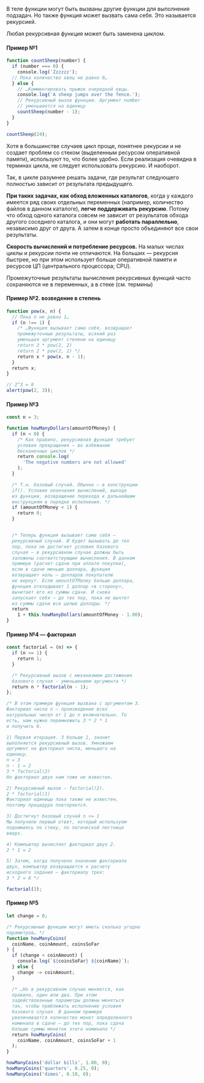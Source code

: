 В теле функции могут быть вызваны другие функции для выполнения подзадач. Но также функция может вызвать сама себя. Это называется рекурсией.

Любая рекурсивная функция может быть заменена циклом.

#### Пример №1

```javascript
function countSheep(number) {
  if (number === 0) {
    console.log('Zzzzzz');
  // Пока количество овец не равно 0…
  } else {
    // …Комментировать прыжок очередной овцы.
    console.log('A sheep jumps over the fence.');
    // Рекурсивный вызов функции. Аргумент number
    // уменьшается на единицу
    countSheep(number - 1);
  }
}

countSheep(24);
```

Хотя в большинстве случаев цикл проще, понятнее рекурсии и не создает проблем со стеком (выделенным ресурсом оперативной памяти), используют то, что более удобно. Если реализация очевидна в терминах цикла, не следует использовать рекурсию. И наоборот.

Так, в цикле разумнее решать задачи, где результат следующего полностью зависит от результата предыдущего.

**При таких задачах, как обход вложенных каталогов**, когда у каждого имеется ряд своих отдельных переменных (например, количество файлов в данном каталоге), **легче поддерживать рекурсию**. Потому что обход одного каталога совсем не зависит от результатов обхода другого соседнего каталога, и они могут **работать параллельно**, независимо друг от друга. А затем в конце просто объединяют все свои результаты.

**Скорость вычислений и потребление ресурсов.** На малых числах циклы и рекурсии почти не отличаются. На больших — рекурсия быстрее, но при этом использует больше оперативной памяти и ресурсов ЦП (центрального процессора; CPU).

Промежуточные результаты вычисления рекурсивных функций часто сохраняются не в переменных, а в стеке (см. термины)

#### Пример №2. возведение в степень

```javascript
function pow(x, n) {
  // Пока n не равно 1…
  if (n !== 1) {
    /* …Функция вызывает сама себя, возвращает
    промежуточные результаты, всякий раз
    уменьшая аргумент степени на единицу
    return 2 * pow(2, 2)
    return 2 * pow(2, 1) */
    return x * pow(x, n - 1);
  }
  return x;
}

// 2^3 = 8
alert(pow(2, 3));
```

#### Пример №3

```javascript
const n = 3;

function howManyDollars(amountOfMoney) {
  if (n < 0) {
    /* Как правило, рекурсивная функция требует
    условия прекращения — во избежание
    бесконечных циклов */
    return console.log(
      'The negative numbers are not allowed'
    );
  }

  /* Т.н. базовый случай. Обычно — в конструкции
  if(). Условие окончания вычислений, выхода
  из функции, возвращение перехода к дальнейшим
  инструкциям в порядке исполнения. */
  if (amountOfMoney < 1) {
    return 0;
  }


  /* Теперь функция вызывает сама себя —
  рекурсивный случай. И будет вызывать до тех
  пор, пока не достигнет условия базового
  случая — в рекурсивном случае должны быть
  заложены соответствующие вычисления. В данном
  примере (расчет сдачи при оплате покупки),
  если в сдаче меньше доллара, функция
  возвращает ноль — долларов покупателю
  не вернут. Если amountOfMoney больше доллара,
  функция откладывает 1 доллар «в сторону»,
  вычитает его из суммы сдачи. И снова
  запускает себя — до тех пор, пока не вычтет
  из суммы сдачи все целые доллары. */
  return
    1 + this.howManyDollars(amountOfMoney - 1.00);
}
```

#### Пример №4 — факториал

```javascript
const factorial = (n) => {
  if (n <= 1) {
    return 1;
  }

  /* Рекурсивный вызов с механизмом достижения
  базового случая - уменьшением аргумента */
  return n * factorial(n - 1);
};

/* В этом примере функция вызвана с аргументом 3.
Факториал числа n — произведение всех
натуральных чисел от 1 до n включительно. То
есть, нам нужно перемножить 3 * 2 * 1
и получить 6.

1) Первая итерация. 3 больше 1, значит
выполняется рекурсивный вызов. Умножаем
аргумент на факториал числа, меньшего на
единицу.
n = 3
n - 1 = 2
3 * factorial(2)
Но факториал двух нам тоже не известен.

2) Рекурсивный вызов — factorial(2).
2 * factorial(1)
Факториал единицы пока также не известен,
поэтому процедура повторяется.

3) Достигнут базовый случай n <= 1
Мы получили первый ответ, который используем
поднимаясь по стеку, по логической лестнице
вверх.

4) Компьютер вычисляет факториал двух 2.
2 * 1 = 2

5) Затем, когда получено значение факториала
двух, компьютер возвращается к расчету
исходного задания — факториалу трех:
3 * 2 = 6 */

factorial(3);
```

#### Пример №5

```javascript
let change = 0;

/* Рекурсивные функции могут иметь сколько угодно
параметров… */
function howManyCoins(
  coinName, coinAmount, coinsSoFar
) {
  if (change < coinAmount) {
    console.log(`${coinsSoFar} ${coinName}`);
  } else {
    change -= coinAmount;
  }

  /* …Но в рекурсивном случае меняется, как
  правило, один или два. При этом
  задействованные параметры должны меняться
  так, чтобы приближать исполнение условия
  базового случая. В данном примере
  увеличивается количество монет определенного
  номинала в сдаче — до тех пор, пока сдача
  больше суммы монеток этого номинала */
  return howManyCoins(
    coinName, coinAmount, coinsSoFar + 1
  );
}

howManyCoins('dollar bills', 1.00, 0);
howManyCoins('quarters', 0.25, 0);
howManyCoins('dimes', 0.10, 0);

```

